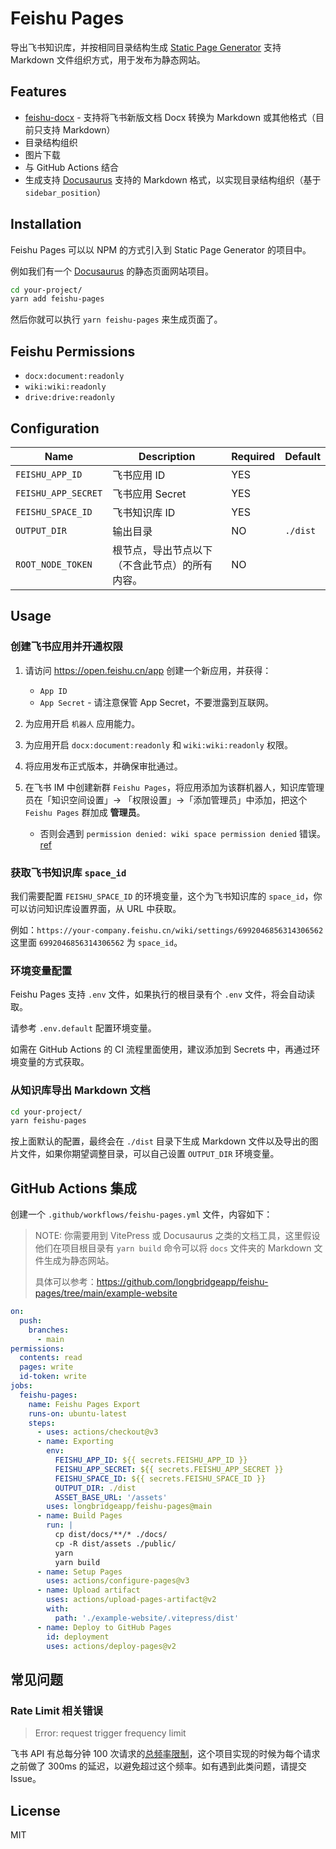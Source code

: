 # Feishu Pages

导出飞书知识库，并按相同目录结构生成 [Static Page Generator](https://www.google.com/search?q=Static+Page+Generator) 支持 Markdown 文件组织方式，用于发布为静态网站。

## Features

- [feishu-docx](https://github.com/longbridgeapp/feishu-pages/tree/main/feishu-docx) - 支持将飞书新版文档 Docx 转换为 Markdown 或其他格式（目前只支持 Markdown）
- 目录结构组织
- 图片下载
- 与 GitHub Actions 结合
- 生成支持 [Docusaurus](https://docusaurus.io) 支持的 Markdown 格式，以实现目录结构组织（基于 `sidebar_position`）

## Installation

Feishu Pages 可以以 NPM 的方式引入到 Static Page Generator 的项目中。

例如我们有一个 [Docusaurus](https://docusaurus.io) 的静态页面网站项目。

```bash
cd your-project/
yarn add feishu-pages
```

然后你就可以执行 `yarn feishu-pages` 来生成页面了。

## Feishu Permissions

- `docx:document:readonly`
- `wiki:wiki:readonly`
- `drive:drive:readonly`

## Configuration

| Name                | Description                                    | Required | Default  |
| ------------------- | ---------------------------------------------- | -------- | -------- |
| `FEISHU_APP_ID`     | 飞书应用 ID                                    | YES      |          |
| `FEISHU_APP_SECRET` | 飞书应用 Secret                                | YES      |          |
| `FEISHU_SPACE_ID`   | 飞书知识库 ID                                  | YES      |          |
| `OUTPUT_DIR`        | 输出目录                                       | NO       | `./dist` |
| `ROOT_NODE_TOKEN`   | 根节点，导出节点以下（不含此节点）的所有内容。 | NO       |          |

## Usage

### 创建飞书应用并开通权限

1. 请访问 https://open.feishu.cn/app 创建一个新应用，并获得：

   - `App ID`
   - `App Secret` - 请注意保管 App Secret，不要泄露到互联网。

2. 为应用开启 `机器人` 应用能力。
3. 为应用开启 `docx:document:readonly` 和 `wiki:wiki:readonly` 权限。
4. 将应用发布正式版本，并确保审批通过。
5. 在飞书 IM 中创建新群 `Feishu Pages`，将应用添加为该群机器人，知识库管理员在「知识空间设置」-> 「权限设置」->「添加管理员」中添加，把这个 `Feishu Pages` 群加成 **管理员**。

   - 否则会遇到 `permission denied: wiki space permission denied` 错误。 [ref](https://open.feishu.cn/document/server-docs/docs/wiki-v2/wiki-qa)

### 获取飞书知识库 `space_id`

我们需要配置 `FEISHU_SPACE_ID` 的环境变量，这个为飞书知识库的 `space_id`，你可以访问知识库设置界面，从 URL 中获取。

例如：`https://your-company.feishu.cn/wiki/settings/6992046856314306562` 这里面 `6992046856314306562` 为 `space_id`。

### 环境变量配置

Feishu Pages 支持 `.env` 文件，如果执行的根目录有个 `.env` 文件，将会自动读取。

请参考 `.env.default` 配置环境变量。

如需在 GitHub Actions 的 CI 流程里面使用，建议添加到 Secrets 中，再通过环境变量的方式获取。

### 从知识库导出 Markdown 文档

```bash
cd your-project/
yarn feishu-pages
```

按上面默认的配置，最终会在 `./dist` 目录下生成 Markdown 文件以及导出的图片文件，如果你期望调整目录，可以自己设置 `OUTPUT_DIR` 环境变量。

## GitHub Actions 集成

创建一个 `.github/workflows/feishu-pages.yml` 文件，内容如下：

> NOTE: 你需要用到 VitePress 或 Docusaurus 之类的文档工具，这里假设他们在项目根目录有 `yarn build` 命令可以将 `docs` 文件夹的 Markdown 文件生成为静态网站。
>
> 具体可以参考：https://github.com/longbridgeapp/feishu-pages/tree/main/example-website

```yml
on:
  push:
    branches:
      - main
permissions:
  contents: read
  pages: write
  id-token: write
jobs:
  feishu-pages:
    name: Feishu Pages Export
    runs-on: ubuntu-latest
    steps:
      - uses: actions/checkout@v3
      - name: Exporting
        env:
          FEISHU_APP_ID: ${{ secrets.FEISHU_APP_ID }}
          FEISHU_APP_SECRET: ${{ secrets.FEISHU_APP_SECRET }}
          FEISHU_SPACE_ID: ${{ secrets.FEISHU_SPACE_ID }}
          OUTPUT_DIR: ./dist
          ASSET_BASE_URL: '/assets'
        uses: longbridgeapp/feishu-pages@main
      - name: Build Pages
        run: |
          cp dist/docs/**/* ./docs/
          cp -R dist/assets ./public/
          yarn
          yarn build
      - name: Setup Pages
        uses: actions/configure-pages@v3
      - name: Upload artifact
        uses: actions/upload-pages-artifact@v2
        with:
          path: './example-website/.vitepress/dist'
      - name: Deploy to GitHub Pages
        id: deployment
        uses: actions/deploy-pages@v2
```

## 常见问题

### Rate Limit 相关错误

> Error: request trigger frequency limit

飞书 API 有总每分钟 100 次请求的[总频率限制](https://open.feishu.cn/document/ukTMukTMukTM/uUzN04SN3QjL1cDN)，这个项目实现的时候为每个请求之前做了 300ms 的延迟，以避免超过这个频率。如有遇到此类问题，请提交 Issue。

## License

MIT
